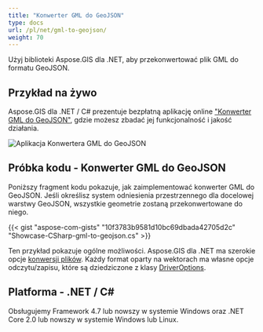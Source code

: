 ```yaml
---
title: "Konwerter GML do GeoJSON"
type: docs
url: /pl/net/gml-to-geojson/
weight: 70
---
```


Użyj biblioteki Aspose.GIS dla .NET, aby przekonwertować plik GML do formatu GeoJSON.

## **Przykład na żywo**

Aspose.GIS dla .NET / C# prezentuje bezpłatną aplikację online ["Konwerter GML do GeoJSON"](https://products.aspose.app/gis/conversion/gml-to-geojson), gdzie możesz zbadać jej funkcjonalność i jakość działania.

![Aplikacja Konwertera GML do GeoJSON](conversion.png)

## **Próbka kodu - Konwerter GML do GeoJSON**

Poniższy fragment kodu pokazuje, jak zaimplementować konwerter GML do GeoJSON. Jeśli określisz system odniesienia przestrzennego dla docelowej warstwy GeoJSON, wszystkie geometrie zostaną przekonwertowane do niego. 

{{< gist "aspose-com-gists" "10f3783b9581d10bc69dbada42705d2c" "Showcase-CSharp-gml-to-geojson.cs" >}}

Ten przykład pokazuje ogólne możliwości. Aspose.GIS dla .NET ma szerokie opcje [konwersji plików](https://docs.aspose.com/gis/net/vector-layers/). Każdy format oparty na wektorach ma własne opcje odczytu/zapisu, które są dziedziczone z klasy [DriverOptions](https://reference.aspose.com/gis/net/aspose.gis/driveroptions).

## **Platforma - .NET / C#**

Obsługujemy Framework 4.7 lub nowszy w systemie Windows oraz .NET Core 2.0 lub nowszy w systemie Windows lub Linux.
